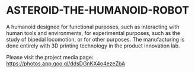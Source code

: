 # ASTEROID-THE-HUMANOID-ROBOT

A humanoid designed for functional purposes, such as interacting with human tools and environments, for experimental purposes, such as the study of bipedal locomotion, or for other purposes. The manufacturing is done entirely with 3D printing technology in the product innovation lab.

Please visit the project media page: https://photos.app.goo.gl/ddsDGnKX4o4ezeZbA
